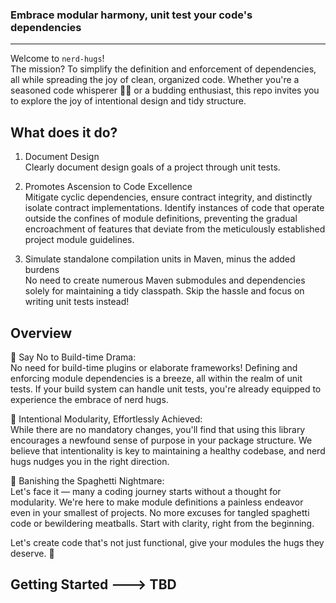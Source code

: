 ### Embrace modular harmony, unit test your code's dependencies
----------------

Welcome to `nerd-hugs`!  
  The mission? To simplify the definition and enforcement of dependencies, all while spreading the joy of clean, organized code. Whether you're a seasoned code whisperer 🧙‍♀️ or a budding enthusiast, this repo invites you to explore the joy of intentional design and tidy structure.

What does it do?
-------
1. Document Design  
  Clearly document design goals of a project through unit tests.

2. Promotes Ascension to Code Excellence  
  Mitigate cyclic dependencies, ensure contract integrity, and distinctly isolate contract implementations. Identify instances of code that operate outside the confines of module definitions, preventing the gradual encroachment of features that deviate from the meticulously established project module guidelines.

3. Simulate standalone compilation units in Maven, minus the added burdens  
  No need to create numerous Maven submodules and dependencies solely for maintaining a tidy classpath. Skip the hassle and focus on writing unit tests instead!

Overview
--------

🚯 Say No to Build-time Drama:  
  No need for build-time plugins or elaborate frameworks! Defining and enforcing module dependencies is a breeze, all within the realm of unit tests. If your build system can handle unit tests, you're already equipped to experience the embrace of nerd hugs.

🚮 Intentional Modularity, Effortlessly Achieved:  
  While there are no mandatory changes, you'll find that using this library encourages a newfound sense of purpose in your package structure. We believe that intentionality is key to maintaining a healthy codebase, and nerd hugs nudges you in the right direction.

🍝 Banishing the Spaghetti Nightmare:  
  Let's face it — many a coding journey starts without a thought for modularity. We're here to make module definitions a painless endeavor even in your smallest of projects. No more excuses for tangled spaghetti code or bewildering meatballs. Start with clarity, right from the beginning.

Let's create code that's not just functional, give your modules the hugs they deserve. 🤗

Getting Started ---> TBD
---------------
